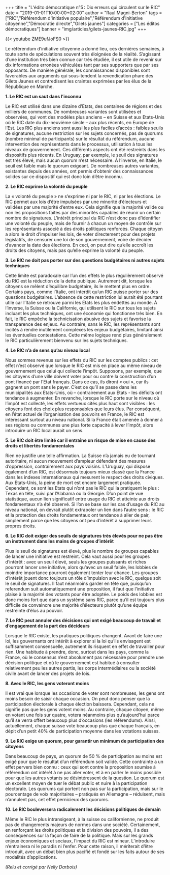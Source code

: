 +++
title = "L'édito démocratique n°5 : Dix erreurs qui circulent sur le RIC"
date = "2019-01-01T10:00:00+02:00"
author = "Raul Magni-Berton"
tags = ["RIC","Référendum d'initiative populaire","Référendum d'initiative citoyenne","Démocratie directe","Gilets jaunes"]
categories = ["Les éditos démocratiques"]
banner = "img/articles/gilets-jaunes-RIC.jpg"
+++

{{< youtube ZME9ufJoFS0 >}}


Le référendum d’initiative citoyenne a donné lieu, ces dernières
semaines, à toute sorte de spéculations souvent très éloignées de la
réalité. S’agissant d’une institution très bien connue car très étudiée,
il est utile de revenir sur dix informations erronées véhiculées tant
par ses supporters que par ses opposants. De manière générale, les
connaissances disponibles sont favorables aux arguments qui sous-tendent
la revendication phare des Gilets Jaunes et contredisent les craintes
exprimées par les élus de la République en Marche.

**1.  Le RIC est un saut dans l’inconnu**

Le RIC est utilisé dans une dizaine d’Etats, des centaines de régions et
des milliers de communes. De nombreuses variantes sont utilisées et
observées, qui vont des modèles plus anciens – en Suisse et aux
Etats-Unis où le RIC date du dix-neuvième siècle – aux plus récents, en
Europe de l’Est. Les RIC plus anciens sont aussi les plus faciles
d’accès : faibles seuils de signatures, aucune restriction sur les
sujets concernés, pas de quorums (nombre minimal de participants) sur le
résultat du référendum, aucune intervention des représentants dans le
processus, utilisation à tous les niveaux de gouvernement. Ces
différents aspects ont été restreints dans les dispositifs plus récents.
En Uruguay, par exemple, le seuil des signatures est très élevé, mais
aucun quorum n’est nécessaire. À l’inverse, en Italie, le seuil est
faible mais le quorum exigeant. De nombreuses autres variantes,
existantes depuis des années, ont permis d’obtenir des connaissances
solides sur ce dispositif qui est donc loin d’être inconnu.

**2.  Le RIC exprime la volonté du peuple**

La « volonté du peuple » ne s’exprime ni par le RIC, ni par les
élections. Le RIC permet aux lois d’être impulsées par une minorité
d’électeurs et validées par une majorité d’entre eux. Cela signifie que
la majorité valide ou non les propositions faites par des minorités
capables de réunir un certain nombre de signatures. L’intérêt principal
du RIC n’est donc pas d’identifier une volonté du peuple, mais de
fournir à chacun un moyen de contrôle sur les représentants associé à
des droits politiques renforcés. Chaque citoyen a alors le droit
d’impulser les lois, de voter directement pour des projets législatifs,
de censurer une loi de son gouvernement, voire de décider d’avancer la
date des élections. En ceci, on peut dire qu’elle accroît les droits des
citoyens, mais pas qu’elle exprime la volonté du peuple.

**3.  Le RIC ne doit pas porter sur des questions budgétaires ni autres
    sujets techniques**

Cette limite est paradoxale car l’un des effets le plus régulièrement
observé du RIC est la réduction de la dette publique. Autrement dit,
lorsque les citoyens se mêlent d’équilibre budgétaire, ils le mettent
plus en ordre. Certains pays, comme l’Italie, ont interdit qu’un RIC
puisse porter sur des questions budgétaires. L’absence de cette
restriction lui aurait été pourtant utile car l’Italie se retrouve parmi
les Etats les plus endettés au monde. À l’inverse, la Suisse ou la
Californie, qui utilisent le RIC sur tous les sujets incluant les plus
techniques, ont une économie qui fonctionne très bien. En fait, le RIC
empêche la technicisation abusive des sujets et favorise la transparence
des enjeux. Au contraire, sans le RIC, les représentants sont incités à
rendre inutilement complexes les enjeux budgétaires, limitant ainsi les
éventuelles contestations. Cette même logique rend plus généralement le
RIC particulièrement bienvenu sur les sujets techniques.

**4.  Le RIC n’a de sens qu’au niveau local**

Nous sommes revenus sur les effets du RIC sur les comptes publics : cet
effet n’est observé que lorsque le RIC est mis en place au même niveau
de gouvernement que celui qui collecte l’impôt. Supposons, par exemple,
que les citoyens d’une ville doivent voter pour ou contre la
construction d’un pont financé par l’Etat français. Dans ce cas, ils
diront « oui », car ils gagnent un pont sans le payer. C’est ce qu’il se
passe dans les municipalités aux Etats-Unis, où – contrairement aux
Etats - les déficits ont tendance à augmenter. En revanche, lorsque le
RIC porte sur le niveau où l’impôt est collecté, les effets vertueux
cités plus haut sont visibles : les citoyens font des choix plus responsables
que leurs élus. Par conséquent, en l’état actuel de l’organisation des
pouvoirs en France, le RIC est intéressant surtout au niveau national.
Si la France était amenée à donner à ses régions ou communes une plus
forte capacité à lever l’impôt, alors introduire un RIC local aurait un
sens.

**5.  Le RIC doit être limité car il entraîne un risque de mise en cause
    des droits et libertés fondamentales**

Rien ne justifie une telle affirmation. La Suisse n’a jamais eu de
tournant autoritaire, ni aucun mouvement d’ampleur défendant des mesures
d’oppression, contrairement aux pays voisins. L’Uruguay, qui dispose
également d’un RIC, est désormais toujours mieux classé que la France
dans les indexes internationaux qui mesurent le respect des droits
civiques. Aux Etats-Unis, la peine de mort est encore largement
pratiquée. Cependant, ce sont les Etats qui n’ont pas le RIC qui la
pratiquent le plus : Texas en tête, suivi par l’Alabama ou la Géorgie.
D’un point de vue statistique, aucun lien significatif entre usage du
RIC et atteinte aux droits fondamentaux n’a été observé. Si l’on se base
sur les cas d’usage du RIC au niveau national, on devrait plutôt
extrapoler un lien dans l’autre sens : le RIC et la protection des
droits fondamentaux ont tendance à aller de pair, simplement parce que
les citoyens ont peu d’intérêt à supprimer leurs propres droits.

**6.  Le RIC doit exiger des seuils de signatures très élevés pour ne pas
    être un instrument dans les mains de groupes d’intérêt**

Plus le seuil de signatures est élevé, plus le nombre de groupes
capables de lancer une initiative est restreint. Cela vaut aussi pour
les groupes d’intérêt : avec un seuil élevé, seuls les groupes puissants
et riches pourront lancer une initiative, alors qu’avec un seuil faible,
les lobbies de moindre importance pourront également tenter leur chance.
Les groupes d’intérêt jouent donc toujours un rôle d’impulsion avec le
RIC, quelque soit le seuil de signatures. Il faut néanmoins garder en
tête que, puisqu’un referendum suit automatiquement une proposition, il
faut que l’initiative plaise à la majorité des votants pour être
adoptée. Le poids des lobbies est donc moins fort que dans un système
sans RIC, parce qu’il est toujours plus difficile de convaincre une
majorité d’électeurs plutôt qu’une équipe restreinte d’élus au pouvoir.

**7.  Le RIC peut annuler des décisions qui ont exigé beaucoup de travail
    et d’engagement de la part des décideurs**

Lorsque le RIC existe, les pratiques politiques changent. Avant de faire
une loi, les gouvernants ont intérêt à explorer si la loi qu’ils
envisagent est suffisamment consensuelle, autrement ils risquent en
effet de travailler pour rien. Une habitude à prendre, donc, surtout
dans les pays, comme la France, où le consensus n’est absolument pas
nécessaire pour prendre une décision politique et où le gouvernement est
habitué à consulter relativement peu les autres partis, les corps
intermédiaires ou la société civile avant de lancer des projets de lois.

**8.  Avec le RIC, les gens voteront moins**

Il est vrai que lorsque les occasions de voter sont nombreuses, les gens
ont moins besoin de saisir chaque occasion. On peut donc penser que la
participation électorale à chaque élection baissera. Cependant, cela ne
signifie pas que les gens votent moins. Au contraire, chaque citoyen,
même en votant une fois sur quatre, votera néanmoins plus qu’aujourd’hui
parce qu’il se verra offert beaucoup plus d’occasions (les référendums).
Ainsi, actuellement, chaque suisse vote beaucoup plus que chaque
français, en dépit d’un petit 40% de participation moyenne dans les
votations suisses.

**9.  Le RIC exige un quorum, pour garantir un minimum de participation
    des citoyens**

Dans beaucoup de pays, un quorum de 50 % de participation au moins est
exigé pour que le résultat d’un référendum soit validé. Cette contrainte
a un effet pervers bien connu : ceux qui sont contre la proposition
soumise à référendum ont intérêt à ne pas aller voter, et à en parler le
moins possible pour que les autres votants se désintéressent de la
question. Le quorum est un excellent moyen de tuer le débat public et
nuire à la participation électorale. Les quorums qui portent non pas sur
la participation, mais sur le pourcentage de voix majoritaires –
pratiqués en Allemagne – réduisent, mais n’annulent pas, cet effet
pernicieux des quorums.

**10.  Le RIC bouleversera radicalement les décisions politiques de demain**

Même le RIC le plus intransigeant, à la suisse ou californienne, ne produit pas de
changements majeurs de normes dans une société. Certainement, en
renforçant les droits politiques et la division des pouvoirs, il a des
conséquences sur la façon de faire de la politique. Mais sur les grands
enjeux économiques et sociaux, l’impact du RIC est mineur. L’introduire
n’entrainera ni le paradis ni l’enfer. Pour cette raison, il mériterait
d’être introduit, avec un débat bien plus pacifié et fondé sur les faits
autour de ses modalités d’applications.

*(Relu et corrigé par Nelly Darbois)*
